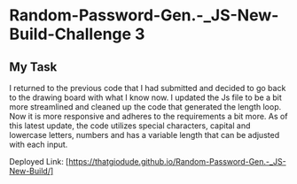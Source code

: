 # Random-Password-Gen.-_JS-New-Build-Challenge 3

## My Task

I returned to the previous code that I had submitted and decided to go back to the drawing board with what I know now. I updated the Js file to be a bit more streamlined and cleaned up the code that generated the length loop. Now it is more responsive and adheres to the requirements a bit more. As of this latest update, the code utilizes special characters, capital and lowercase letters, numbers and has a variable length that can be adjusted with each input.

Deployed Link:
[https://thatgiodude.github.io/Random-Password-Gen.-_JS-New-Build/] 

